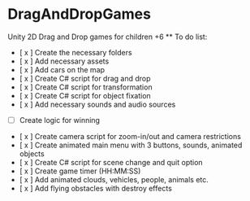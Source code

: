 # DragAndDropGames
 Unity 2D Drag and Drop games for children +6 
 ** To do list: 
- [ x ] Create the necessary folders
- [ x ] Add necessary assets
- [ x ] Add cars on the map
- [ x ] Create C# script for drag and drop
- [ x ] Create C# script for transformation
- [ x ]  Create C# script for object fixation
- [ x ] Add necessary sounds and audio sources
- [ ] Create logic for winning
- [ x ] Create camera script for zoom-in/out and camera restrictions
- [ x ] Create animated main menu with 3 buttons, sounds, animated objects
- [ x ] Create C# script for scene change and quit option
- [ x ] Create game timer (HH:MM:SS)
- [ x ] Add animated clouds, vehicles, people, animals etc.
- [ x ] Add flying obstacles with destroy effects